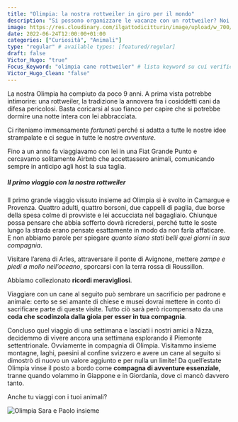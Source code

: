 ```yaml
---
title: "Olimpia: la nostra rottweiler in giro per il mondo"
description: "Si possono organizzare le vacanze con un rottweiler? Noi ne abbiamo fatto uno stile di vita!"
image: https://res.cloudinary.com/ilgattodicitturin/image/upload/w_700/f_auto,q_auto:eco/v1656067861/Articoli/olimpia_rottweiler_1_1_vsnlwf.jpg
date: 2022-06-24T12:00:00+01:00
categories: ["Curiosità", "Animali"]
type: "regular" # available types: [featured/regular]
draft: false
Victor_Hugo: "true"
Focus_Keyword: "olimpia cane rottweiler" # lista keyword su cui verificare l'ottimizzazione della pagina 
Victor_Hugo_Clean: "false"
---
```


La nostra Olimpia ha compiuto da poco 9 anni. A prima vista potrebbe intimorire: una rottweiler, la tradizione la annovera fra i cosiddetti cani da difesa pericolosi. Basta coricarsi al suo fianco per capire che si potrebbe dormire una notte intera con lei abbracciata. 

Ci riteniamo immensamente *fortunati* perché si adatta a tutte le nostre idee strampalate e ci segue in tutte le nostre *avventure*. 

Fino a un anno fa viaggiavamo con lei in una Fiat Grande Punto e cercavamo solitamente Airbnb che accettassero animali, comunicando sempre in anticipo agli host la sua taglia.

##### Il primo viaggio con la nostra rottweiler
Il primo grande viaggio vissuto insieme ad Olimpia si è svolto in Camargue e Provenza. Quattro adulti, quattro borsoni, due cappelli di paglia, due borse della spesa colme di provviste e lei accucciata nel bagagliaio. Chiunque possa pensare che abbia sofferto dovrà ricredersi, perché tutte le soste lungo la strada erano pensate esattamente in modo da non farla affaticare. E non abbiamo parole per spiegare *quanto siano stati belli quei giorni in sua compagnia*. 

Visitare l’arena di Arles, attraversare il ponte di Avignone, mettere *zampe e piedi a mollo nell’oceano*, sporcarsi con la terra rossa di Roussillon. 

Abbiamo collezionato **ricordi meravigliosi**. 

Viaggiare con un cane al seguito può sembrare un sacrificio per padrone e animale: certo se sei amante di chiese e musei dovrai mettere in conto di sacrificare parte di queste visite. Tutto ciò sarà però ricompensato da una **coda che scodinzola dalla gioia per esser in tua compagnia**. 

Concluso quel viaggio di una settimana e lasciati i nostri amici a Nizza, decidemmo di vivere ancora una settimana esplorando il Piemonte settentrionale. Ovviamente in compagnia di Olimpia. Visitammo insieme montagne, laghi, paesini al confine svizzero e avere un cane al seguito si dimostrò di nuovo un valore aggiunto e per nulla un limite! Da quell’estate Olimpia vinse il posto a bordo come **compagna di avventure essenziale**, tranne quando volammo in Giappone e in Giordania, dove ci mancò davvero tanto.

Anche tu viaggi con i tuoi animali? 

![Olimpia Sara e Paolo insieme](https://res.cloudinary.com/ilgattodicitturin/image/upload/w_700/f_auto,q_auto:eco/v1655735456/Articoli/la_nostra_rottweiler_in_giro_per_il_mondo_1.2_osnnun.jpg)